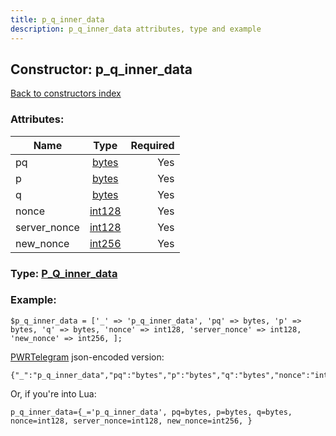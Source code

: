 ```yaml
---
title: p_q_inner_data
description: p_q_inner_data attributes, type and example
---
```

## Constructor: p\_q\_inner\_data  
[Back to constructors index](index.md)



### Attributes:

| Name     |    Type       | Required |
|----------|:-------------:|---------:|
|pq|[bytes](../types/bytes.md) | Yes|
|p|[bytes](../types/bytes.md) | Yes|
|q|[bytes](../types/bytes.md) | Yes|
|nonce|[int128](../types/int128.md) | Yes|
|server\_nonce|[int128](../types/int128.md) | Yes|
|new\_nonce|[int256](../types/int256.md) | Yes|



### Type: [P\_Q\_inner\_data](../types/P_Q_inner_data.md)


### Example:

```
$p_q_inner_data = ['_' => 'p_q_inner_data', 'pq' => bytes, 'p' => bytes, 'q' => bytes, 'nonce' => int128, 'server_nonce' => int128, 'new_nonce' => int256, ];
```  

[PWRTelegram](https://pwrtelegram.xyz) json-encoded version:

```
{"_":"p_q_inner_data","pq":"bytes","p":"bytes","q":"bytes","nonce":"int128","server_nonce":"int128","new_nonce":"int256"}
```


Or, if you're into Lua:  


```
p_q_inner_data={_='p_q_inner_data', pq=bytes, p=bytes, q=bytes, nonce=int128, server_nonce=int128, new_nonce=int256, }

```


